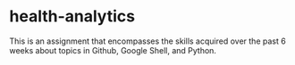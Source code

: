 # health-analytics
This is an assignment that encompasses the skills acquired over the past 6 weeks about topics in Github, Google Shell, and Python.

